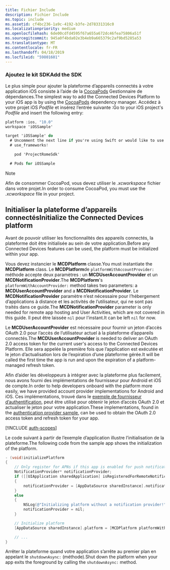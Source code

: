 ```yaml
---
title: Fichier Include
description: Fichier Include
ms.topic: include
ms.assetid: cf4bc236-1a9c-4192-b3fe-2d78331316c0
ms.localizationpriority: medium
ms.openlocfilehash: 6de00cdfd4595f67a655a672dc46fea75806a51f
ms.sourcegitcommit: 945a0f4bda02e3b4eb9a665379c2af9bd5285a53
ms.translationtype: MT
ms.contentlocale: fr-FR
ms.lasthandoff: 04/18/2019
ms.locfileid: "59801601"
---
```

### <a name="add-the-sdk"></a><span data-ttu-id="6ed97-103">Ajoutez le kit SDK</span><span class="sxs-lookup"><span data-stu-id="6ed97-103">Add the SDK</span></span>

<span data-ttu-id="6ed97-104">Le plus simple pour ajouter la plateforme d’appareils connectés à votre application iOS consiste à l’aide de la [CocoaPods](https://cocoapods.org/) Gestionnaire de dépendances.</span><span class="sxs-lookup"><span data-stu-id="6ed97-104">The simplest way to add the Connected Devices Platform to your iOS app is by using the [CocoaPods](https://cocoapods.org/) dependency manager.</span></span> <span data-ttu-id="6ed97-105">Accédez à votre projet iOS *Podfile* et insérez l’entrée suivante :</span><span class="sxs-lookup"><span data-stu-id="6ed97-105">Go to your iOS project's *Podfile* and insert the following entry:</span></span>

```ObjectiveC
platform :ios, "10.0"
workspace 'iOSSample'

target 'iOSSample' do
  # Uncomment the next line if you're using Swift or would like to use dynamic frameworks
  # use_frameworks!

    pod 'ProjectRomeSdk'

  # Pods for iOSSample
```

> [!NOTE]
> <span data-ttu-id="6ed97-106">Afin de consommer CocoaPod, vous devez utiliser le _.xcworkspace_ fichier dans votre projet.</span><span class="sxs-lookup"><span data-stu-id="6ed97-106">In order to consume CocoaPod, you must use the _.xcworkspace_ file in your project.</span></span>

## <a name="initialize-the-connected-devices-platform"></a><span data-ttu-id="6ed97-107">Initialiser la plateforme d’appareils connectés</span><span class="sxs-lookup"><span data-stu-id="6ed97-107">Initialize the Connected Devices platform</span></span>

<span data-ttu-id="6ed97-108">Avant de pouvoir utiliser les fonctionnalités des appareils connectés, la plateforme doit être initialisée au sein de votre application.</span><span class="sxs-lookup"><span data-stu-id="6ed97-108">Before any Connected Devices features can be used, the platform must be initialized within your app.</span></span> 

<span data-ttu-id="6ed97-109">Vous devez instancier le **MCDPlatform** classe.</span><span class="sxs-lookup"><span data-stu-id="6ed97-109">You must instantiate the **MCDPlatform** class.</span></span> <span data-ttu-id="6ed97-110">Le **MCDPlatform**de `platformWithAccountProvider:` méthode accepte deux paramètres : un **MCDUserAccountProvider** et un **MCDNotificationProvider**.</span><span class="sxs-lookup"><span data-stu-id="6ed97-110">The **MCDPlatform**'s `platformWithAccountProvider:` method takes two parameters: a **MCDUserAccountProvider** and a **MCDNotificationProvider**.</span></span> <span data-ttu-id="6ed97-111">Le **MCDNotificationProvider** paramètre n’est nécessaire pour l’hébergement d’applications à distance et les activités de l’utilisateur, qui ne sont pas traités dans ce guide.</span><span class="sxs-lookup"><span data-stu-id="6ed97-111">The **MCDNotificationProvider** parameter is only needed for remote app hosting and User Activities, which are not covered in this guide.</span></span> <span data-ttu-id="6ed97-112">Il peut être laissée `nil` pour l’instant.</span><span class="sxs-lookup"><span data-stu-id="6ed97-112">It can be left `nil` for now.</span></span>

<span data-ttu-id="6ed97-113">Le **MCDUserAccountProvider** est nécessaire pour fournir un jeton d’accès OAuth 2.0 pour l’accès de l’utilisateur actuel à la plateforme d’appareils connectés.</span><span class="sxs-lookup"><span data-stu-id="6ed97-113">The **MCDUserAccountProvider** is needed to deliver an OAuth 2.0 access token for the current user's access to the Connected Devices Platform.</span></span> <span data-ttu-id="6ed97-114">Elle sera appelée la première fois que l’application est exécutée et le jeton d’actualisation lors de l’expiration d’une plateforme gérée.</span><span class="sxs-lookup"><span data-stu-id="6ed97-114">It will be called the first time the app is run and upon the expiration of a platform-managed refresh token.</span></span> 

<span data-ttu-id="6ed97-115">Afin d’aider les développeurs à intégrer avec la plateforme plus facilement, nous avons fourni des implémentations de fournisseur pour Android et iOS de compte.</span><span class="sxs-lookup"><span data-stu-id="6ed97-115">In order to help developers onboard with the platform more easily, we have provided account provider implementations for Android and iOS.</span></span> <span data-ttu-id="6ed97-116">Ces implémentations, trouvé dans le [exemple de fournisseur d’authentification](https://github.com/Microsoft/project-rome/tree/master/iOS/samples/account-provider-sample), peut être utilisé pour obtenir le jeton d’accès OAuth 2.0 et actualiser le jeton pour votre application.</span><span class="sxs-lookup"><span data-stu-id="6ed97-116">These implementations, found in the [authentication provider sample](https://github.com/Microsoft/project-rome/tree/master/iOS/samples/account-provider-sample), can be used to obtain the OAuth 2.0 access token and refresh token for your app.</span></span>

[!INCLUDE [auth-scopes](../auth-scopes.md)]

<span data-ttu-id="6ed97-117">Le code suivant à partir de l’exemple d’application illustre l’initialisation de la plateforme.</span><span class="sxs-lookup"><span data-stu-id="6ed97-117">The following code from the sample app shows the initialization of the platform.</span></span>

```ObjectiveC
- (void)initializePlatform
{
    // Only register for APNs if this app is enabled for push notifications
    NotificationProvider* notificationProvider;
    if ([[UIApplication sharedApplication] isRegisteredForRemoteNotifications])
    {
        notificationProvider = [AppDataSource sharedInstance].notificationProvider;
    }
    else
    {
        NSLog(@"Initializing platform without a notification provider!");
        notificationProvider = nil;
    }

    // Initialize platform
    [AppDataSource sharedInstance].platform = [MCDPlatform platformWithAccountProvider:[AppDataSource sharedInstance].accountProvider notificationProvider:notificationProvider];

    // ...
}
```

<span data-ttu-id="6ed97-118">Arrêter la plateforme quand votre application s’arrête au premier plan en appelant le `shutdownAsync:` (méthode).</span><span class="sxs-lookup"><span data-stu-id="6ed97-118">Shut down the platform when your app exits the foreground by calling the `shutdownAsync:` method.</span></span>
